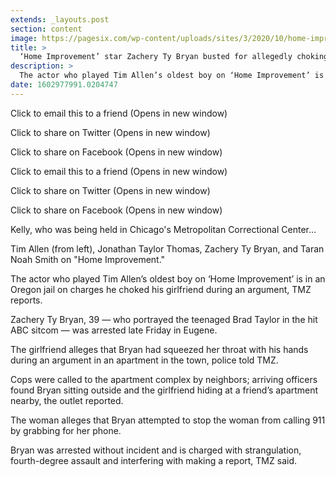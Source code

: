 ```yaml
--- 
extends: _layouts.post 
section: content 
image: https://pagesix.com/wp-content/uploads/sites/3/2020/10/home-improvement.jpg?quality=90&strip=all&w=1200 
title: > 
  ‘Home Improvement’ star Zachery Ty Bryan busted for allegedly choking girlfriend 
description: > 
  The actor who played Tim Allen’s oldest boy on ‘Home Improvement’ is in an Oregon jail on charges he choked his girlfriend during an argument, TMZ reports.Zachery Ty Bryan, 39 — who portrayed the teenaged Brad Taylor in the hit ABC sitcom — was arrested late Friday in Eugene.The girlfriend alleges that Bryan had squeezed her throat with his hands during an argument in an apartment in the town, police told TMZ.The woman alleges that Bryan attempted to stop the woman from calling 911 by grabbing for her phone.Bryan was arrested without incident and is charged with strangulation, fourth-degree assault and interfering with making a report, TMZ said. 
date: 1602977991.0204747 
--- 
```

Click to email this to a friend (Opens in new window)

Click to share on Twitter (Opens in new window)

Click to share on Facebook (Opens in new window)

Click to email this to a friend (Opens in new window)

Click to share on Twitter (Opens in new window)

Click to share on Facebook (Opens in new window)

Kelly, who was being held in Chicago's Metropolitan Correctional Center...

Tim Allen (from left), Jonathan Taylor Thomas, Zachery Ty Bryan, and Taran Noah Smith on "Home Improvement."

The actor who played Tim Allen’s oldest boy on ‘Home Improvement’ is in an Oregon jail on charges he choked his girlfriend during an argument, TMZ reports.

Zachery Ty Bryan, 39 — who portrayed the teenaged Brad Taylor in the hit ABC sitcom — was arrested late Friday in Eugene.

The girlfriend alleges that Bryan had squeezed her throat with his hands during an argument in an apartment in the town, police told TMZ.

Cops were called to the apartment complex by neighbors; arriving officers found Bryan sitting outside and the girlfriend hiding at a friend’s apartment nearby, the outlet reported.

The woman alleges that Bryan attempted to stop the woman from calling 911 by grabbing for her phone.

Bryan was arrested without incident and is charged with strangulation, fourth-degree assault and interfering with making a report, TMZ said.